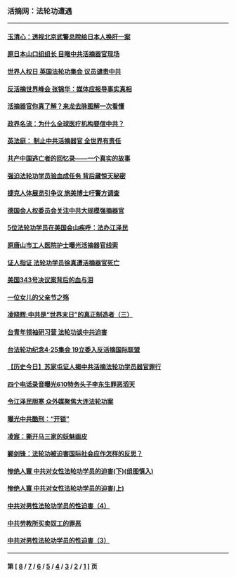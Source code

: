 ### 活摘网：法轮功遭遇
---
#### [玉清心：透视北京武警总院给日本人换肝一案](../../pages/nf5881/n13771978.md?05260430) 
#### [原日本山口组组长 目睹中共活摘器官现场](../../pages/nf5881/n13767360.md?05260430) 
#### [世界人权日 英国法轮功集会 议员谴责中共](../../pages/nf5881/n13431763.md?05260430) 
#### [反活摘世界峰会 张锦华：媒体应报导事实真相](../../pages/nf5881/n13278502.md?05260430) 
#### [活摘器官你真了解？来龙去脉图解一次看懂](../../pages/nf5881/n13013820.md?05260430) 
#### [政界名流：为什么全球医疗机构要信中共？](../../pages/nf5881/n11945479.md?05260430) 
#### [英法庭： 制止中共活摘器官 全世界有责任](../../pages/nf5881/n11330691.md?05260430) 
#### [共产中国逃亡者的回忆录——一个真实的故事](../../pages/nf5881/n10918649.md?05260430) 
#### [强迫法轮功学员验血成任务 背后藏惊天秘密](../../pages/nf5881/n4252384.md?05260430) 
#### [捷克人体展览引争议 旅美博士吁警方调查](../../pages/nf5881/n9429187.md?05260430) 
#### [德国会人权委员会关注中共大规模强摘器官](../../pages/nf5881/n8418950.md?05260430) 
#### [5位法轮功学员在美国会山疾呼：法办江泽民](../../pages/nf5881/n8101519.md?05260430) 
#### [原唐山市工人医院护士曝光活摘器官线索](../../pages/nf5881/n8076384.md?05260430) 
#### [证人指证 法轮功学员徐真遭活摘器官死亡](../../pages/nf5881/n8042467.md?05260430) 
#### [美国343号决议案背后的血与泪](../../pages/nf5881/n8020684.md?05260430) 
#### [一位女儿的父亲节之殇](../../pages/nf5881/n8014122.md?05260430) 
#### [凌晓辉:中共是“世界末日”的真正制造者（三）](../../pages/nf5881/n4210333.md?05260430) 
#### [台青年领袖研习营 法轮功谈中共迫害](../../pages/nf5881/n4141857.md?05260430) 
#### [台法轮功纪念4‧25集会 19立委入反活摘国际联盟](../../pages/nf5881/n4141821.md?05260430) 
#### [【历史今日】苏家屯证人揭中共活摘法轮功学员器官罪行](../../pages/nf5881/n4135912.md?05260430) 
#### [四个电话录音曝光610特务头子李东生罪恶滔天](../../pages/nf5881/n4040060.md?05260430) 
#### [令江泽民胆寒 众外媒聚焦大连法轮功案](../../pages/nf5881/n3932671.md?05260430) 
#### [曝光中共酷刑：“开锁”](../../pages/nf5881/n3889373.md?05260430) 
#### [凌宸：撕开马三家的妖魅画皮](../../pages/nf5881/n3849369.md?05260430) 
#### [郦剑锋：法轮功被迫害国际社会应作怎样的反思？](../../pages/nf5881/n3824560.md?05260430) 
#### [惨绝人寰 中共对女性法轮功学员的迫害(下)(组图慎入)](../../pages/nf5881/n3816285.md?05260430) 
#### [惨绝人寰 中共对女性法轮功学员的迫害(上)](../../pages/nf5881/n3815374.md?05260430) 
#### [中共对男性法轮功学员的性迫害（4）](../../pages/nf5881/n3769144.md?05260430) 
#### [中共劳教所买卖奴工的罪恶](../../pages/nf5881/n3769378.md?05260430) 
#### [中共对男性法轮功学员的性迫害（3）](../../pages/nf5881/n3768231.md?05260430) 

---
#### 第 [ [8](./8.md?05260430) / [7](./7.md?05260430) / [6](./6.md?05260430) / [5](./5.md?05260430) / [4](./4.md?05260430) / [3](./3.md?05260430) / [2](./2.md?05260430) / [1](./1.md?05260430) ] 页

